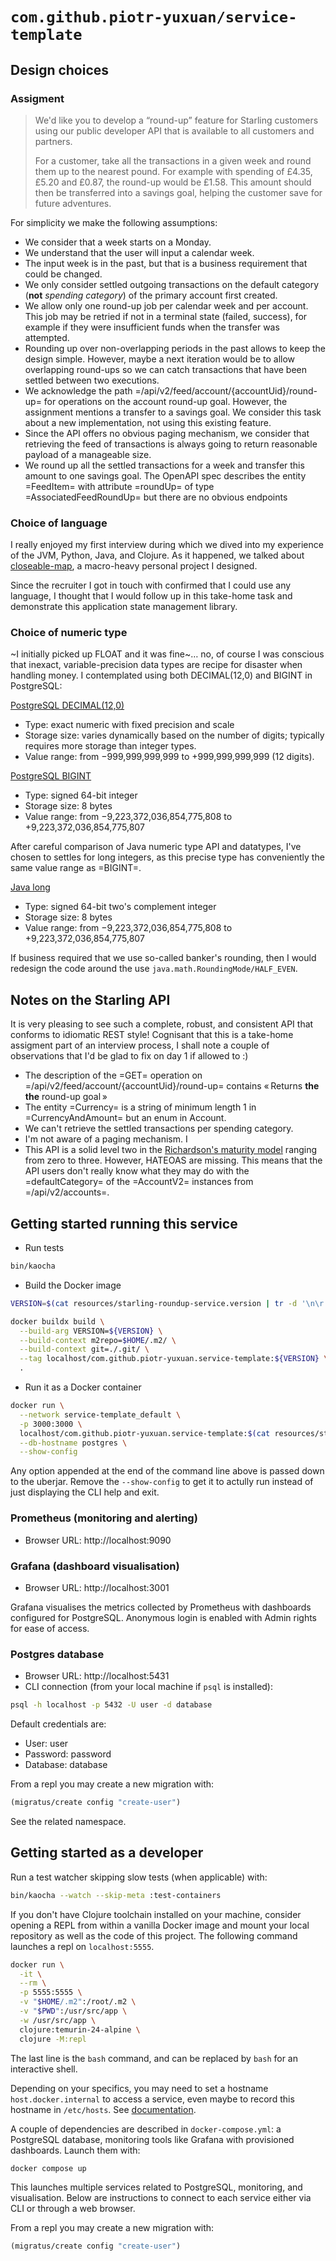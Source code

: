 # `com.github.piotr-yuxuan/service-template`

## Design choices

### Assigment

> We'd like you to develop a “round-up” feature for Starling customers
> using our public developer API that is available to all customers
> and partners.
>
> For a customer, take all the transactions in a given week and round
> them up to the nearest pound. For example with spending of £4.35,
> £5.20 and £0.87, the round-up would be £1.58. This amount should
> then be transferred into a savings goal, helping the customer save
> for future adventures.

For simplicity we make the following assumptions:

- We consider that a week starts on a Monday.
- We understand that the user will input a calendar week.
- The input week is in the past, but that is a business requirement
  that could be changed.
- We only consider settled outgoing transactions on the default
  category (**not** *spending category*) of the primary account first
  created.
- We allow only one round-up job per calendar week and per account.
  This job may be retried if not in a terminal state (failed,
  success), for example if they were insufficient funds when the
  transfer was attempted.
- Rounding up over non-overlapping periods in the past allows to keep
  the design simple. However, maybe a next iteration would be to allow
  overlapping round-ups so we can catch transactions that have been
  settled between two executions.
- We acknowledge the path =/api/v2/feed/account/{accountUid}/round-up=
  for operations on the account round-up goal. However, the assignment
  mentions a transfer to a savings goal. We consider this task about a
  new implementation, not using this existing feature.
- Since the API offers no obvious paging mechanism, we consider that
  retrieving the feed of transactions is always going to return
  reasonable payload of a manageable size.
- We round up all the settled transactions for a week and transfer
  this amount to one savings goal. The OpenAPI spec describes the
  entity =FeedItem= with attribute =roundUp= of type
  =AssociatedFeedRoundUp= but there are no obvious endpoints

### Choice of language

I really enjoyed my first interview during which we dived into my
experience of the JVM, Python, Java, and Clojure. As it happened, we
talked about
[closeable-map](https://cljdoc.org/d/piotr-yuxuan/closeable-map), a
macro-heavy personal project I designed.

Since the recruiter I got in touch with confirmed that I could use any
language, I thought that I would follow up in this take-home task and
demonstrate this application state management library.

### Choice of numeric type

~I initially picked up FLOAT and it was fine~… no, of course I was
conscious that inexact, variable-precision data types are recipe for
disaster when handling money. I contemplated using both DECIMAL(12,0)
and BIGINT in PostgreSQL:

[PostgreSQL DECIMAL(12,0)](https://www.postgresql.org/docs/current/datatype-numeric.html)
- Type: exact numeric with fixed precision and scale
- Storage size: varies dynamically based on the number of digits; typically requires more storage than integer types.
- Value range: from −999,999,999,999 to +999,999,999,999 (12 digits).

[PostgreSQL BIGINT](https://www.postgresql.org/docs/current/datatype-numeric.html)
 - Type: signed 64-bit integer
 - Storage size: 8 bytes
 - Value range: from −9,223,372,036,854,775,808 to +9,223,372,036,854,775,807

After careful comparison of Java numeric type API and datatypes, I've
chosen to settles for long integers, as this precise type has
conveniently the same value range as =BIGINT=.

[Java long](https://docs.oracle.com/javase/tutorial/java/nutsandbolts/datatypes.html)
 - Type: signed 64-bit two's complement integer
 - Storage size: 8 bytes
 - Value range: from −9,223,372,036,854,775,808 to +9,223,372,036,854,775,807

If business required that we use so-called banker's rounding, then I
would redesign the code around the use
`java.math.RoundingMode/HALF_EVEN`.

## Notes on the Starling API

It is very pleasing to see such a complete, robust, and consistent API
that conforms to idiomatic REST style! Cognisant that this is a
take-home assigment part of an interview process, I shall note a
couple of observations that I'd be glad to fix on day 1 if allowed to
:)

- The description of the =GET= operation on
  =/api/v2/feed/account/{accountUid}/round-up= contains « Returns
  **the the** round-up goal »
- The entity =Currency= is a string of minimum length 1 in
  =CurrencyAndAmount= but an enum in Account.
- We can't retrieve the settled transactions per spending category.
- I'm not aware of a paging mechanism. I
- This API is a solid level two in the [Richardson's maturity
  model](https://restfulapi.net/richardson-maturity-model/) ranging
  from zero to three. However, HATEOAS are missing. This means that
  the API users don't really know what they may do with the
  =defaultCategory= of the =AccountV2= instances from
  =/api/v2/accounts=.

## Getting started running this service

- Run tests
``` zsh
bin/kaocha
```

- Build the Docker image
``` zsh
VERSION=$(cat resources/starling-roundup-service.version | tr -d '\n\r')

docker buildx build \
  --build-arg VERSION=${VERSION} \
  --build-context m2repo=$HOME/.m2/ \
  --build-context git=./.git/ \
  --tag localhost/com.github.piotr-yuxuan.service-template:${VERSION} \
  .
```

- Run it as a Docker container
``` zsh
docker run \
  --network service-template_default \
  -p 3000:3000 \
  localhost/com.github.piotr-yuxuan.service-template:$(cat resources/starling-roundup-service.version | tr -d '\n\r') \
  --db-hostname postgres \
  --show-config
```

Any option appended at the end of the command line above is passed
down to the uberjar. Remove the `--show-config` to get it to actully
run instead of just displaying the CLI help and exit.

### Prometheus (monitoring and alerting)

- Browser URL: http://localhost:9090

### Grafana (dashboard visualisation)

- Browser URL: http://localhost:3001

Grafana visualises the metrics collected by Prometheus with dashboards
configured for PostgreSQL. Anonymous login is enabled with Admin
rights for ease of access.

### Postgres database

- Browser URL: http://localhost:5431
- CLI connection (from your local machine if `psql` is installed):

``` zsh
psql -h localhost -p 5432 -U user -d database
```

Default credentials are:
- User: user
- Password: password
- Database: database

From a repl you may create a new migration with:

``` clojure
(migratus/create config "create-user")
```

See the related namespace.

## Getting started as a developer

Run a test watcher skipping slow tests (when applicable) with:

``` zsh
bin/kaocha --watch --skip-meta :test-containers
```

If you don't have Clojure toolchain installed on your machine,
consider opening a REPL from within a vanilla Docker image and mount
your local repository as well as the code of this project. The
following command launches a repl on `localhost:5555`.

``` zsh
docker run \
  -it \
  --rm \
  -p 5555:5555 \
  -v "$HOME/.m2":/root/.m2 \
  -v "$PWD":/usr/src/app \
  -w /usr/src/app \
  clojure:temurin-24-alpine \
  clojure -M:repl
```

The last line is the `bash` command, and can be replaced by `bash` for
an interactive shell.

Depending on your specifics, you may need to set a hostname
`host.docker.internal` to access a service, even maybe to record this
hostname in `/etc/hosts`. See
[documentation](https://docs.docker.com/desktop/features/networking/#i-want-to-connect-from-a-container-to-a-service-on-the-host).

A couple of dependencies are described in `docker-compose.yml`: a
PostgreSQL database, monitoring tools like Grafana with provisioned
dashboards. Launch them with:

``` zsh
docker compose up
```

This launches multiple services related to PostgreSQL, monitoring, and
visualisation. Below are instructions to connect to each service
either via CLI or through a web browser.

From a repl you may create a new migration with:

``` clojure
(migratus/create config "create-user")
```
